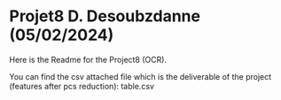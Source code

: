 # Projet8 D. Desoubzdanne (05/02/2024)
Here is the Readme for the Project8 (OCR).

You can find the csv attached file which is the deliverable of the project (features after pcs reduction): table.csv
